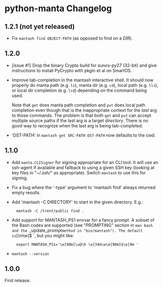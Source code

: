 # python-manta Changelog

## 1.2.1 (not yet released)

- Fix `mantash find OBJECT-PATH` (as opposed to find on a *DIR*).


## 1.2.0

- [issue #1] Drop the binary Crypto build for sunos-py27 (32-bit) and give
  instructions to install PyCrypto with pkgin et al on SmartOS.

- Improve tab-completion in the mantash interactive shell. It should now
  properly do manta path (e.g. `ls`), manta dir (e.g. `cd`), local path (e.g.
  `lls`), or local dir completion (e.g. `lcd`) depending on the command being
  used.

  Note that `get` does manta path completion and `put` does local path
  completion even though that is the inappropriate context for the *last* arg
  to those commands. The problem is that both `get` and `put` can accept
  multiple source paths if the last arg is a target *directory*. There is no
  good way to recognize when the last arg is being tab-completed.

- 'DST-PATH' in `mantash get SRC-PATH DST-PATH` now defaults to the cwd.


## 1.1.0

- Add `manta.CLISigner` for signing appropriate for an CLI tool. It will
  use an ssh-agent if available and fallback to using a given SSH key
  (looking at key files in "~/.ssh/" as appropriate). Switch `mantash`
  to use this for signing.

- Fix a bug where the '-type' argument to 'mantash find' always returned empty
  results.

- Add 'mantash -C DIRECTORY' to start in the given directory. E.g.:

        mantash -C /trent/public find .

- Add support for MANTASH_PS1 envvar for a fancy prompt. A subset of the
  Bash codes are supported (see "PROMPTING" section in `man bash and
  the `_update_prompt` method in "bin/mantash"). The default is `[\m\w]$ `,
  but you might like:

        export MANTASH_PS1='\e[90m[\u@\h \e[34m\w\e[90m]$\e[0m '

- `mantash --version`


## 1.0.0

First release.
